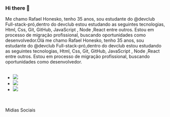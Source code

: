 ### Hi there 👋

Me chamo Rafael Honesko, tenho 35 anos, sou estudante do @devclub Full-stack-pró,dentro do devclub estou estudando as seguintes tecnologias, Html, Css, Git, GitHub, JavaScript , Node ,React entre outros.
Estou em processo de migração profissional, buscando oportunidades como desenvolvedor.Olá me chamo Rafael Honesko, tenho 35 anos, sou estudante do @devclub Full-stack-pró,dentro do devclub estou estudando as seguintes tecnologias, Html, Css, Git, GitHub, JavaScript , Node ,React entre outros. Estou em processo de migração profissional, buscando oportunidades como desenvolvedor.
<br>
<br>

-  <img src="https://img.shields.io/badge/HTML5-E34F26?style=for-the-badge&logo=html5&logoColor=white" >
-  <img src="https://img.shields.io/badge/CSS3-1572B6?style=for-the-badge&logo=css3&logoColor=white">
-  <img src="https://img.shields.io/badge/JavaScript-F7DF1E?style=for-the-badge&logo=javascript&logoColor=black">
<br>
<br>
Midias Sociais
<br>
<a href="https://www.linkedin.com/in/rafael-honesko-altismo-92a97322b/</a>
